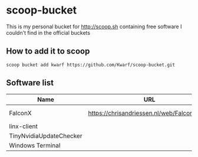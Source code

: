 # scoop-bucket
This is my personal bucket for http://scoop.sh containing free software I couldn't find in the official buckets

## How to add it to scoop
```
scoop bucket add kwarf https://github.com/Kwarf/scoop-bucket.git
```

## Software list
| Name                    | URL                                         | Repo                                                   | License |
|-------------------------|---------------------------------------------|--------------------------------------------------------|---------|
| FalconX                 | https://chrisandriessen.nl/web/FalconX.html | https://github.com/ChrisAnd1998/FalconX-Center-Taskbar | MIT     |
| linx-client             |                                             | https://github.com/andreimarcu/linx-client             | GPLv3   |
| TinyNvidiaUpdateChecker |                                             | https://github.com/ElPumpo/TinyNvidiaUpdateChecker     | GPLv3   |
| Windows Terminal        |                                             | https://github.com/microsoft/terminal                  | MIT     |
